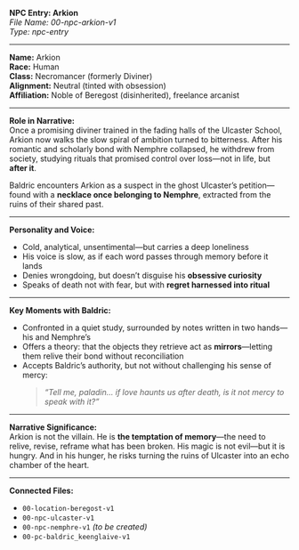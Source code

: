 **NPC Entry: Arkion**  
*File Name: 00-npc-arkion-v1*  
*Type: npc-entry*

---

**Name:** Arkion  
**Race:** Human  
**Class:** Necromancer (formerly Diviner)  
**Alignment:** Neutral (tinted with obsession)  
**Affiliation:** Noble of Beregost (disinherited), freelance arcanist  

---

**Role in Narrative:**  
Once a promising diviner trained in the fading halls of the Ulcaster School, Arkion now walks the slow spiral of ambition turned to bitterness. After his romantic and scholarly bond with Nemphre collapsed, he withdrew from society, studying rituals that promised control over loss—not in life, but **after it**.

Baldric encounters Arkion as a suspect in the ghost Ulcaster’s petition—found with a **necklace once belonging to Nemphre**, extracted from the ruins of their shared past.

---

**Personality and Voice:**  
- Cold, analytical, unsentimental—but carries a deep loneliness  
- His voice is slow, as if each word passes through memory before it lands  
- Denies wrongdoing, but doesn’t disguise his **obsessive curiosity**  
- Speaks of death not with fear, but with **regret harnessed into ritual**

---

**Key Moments with Baldric:**  
- Confronted in a quiet study, surrounded by notes written in two hands—his and Nemphre’s  
- Offers a theory: that the objects they retrieve act as **mirrors**—letting them relive their bond without reconciliation  
- Accepts Baldric’s authority, but not without challenging his sense of mercy:  
  > *“Tell me, paladin… if love haunts us after death, is it not mercy to speak with it?”*

---

**Narrative Significance:**  
Arkion is not the villain. He is **the temptation of memory**—the need to relive, revise, reframe what has been broken. His magic is not evil—but it is hungry. And in his hunger, he risks turning the ruins of Ulcaster into an echo chamber of the heart.

---

**Connected Files:**  
- `00-location-beregost-v1`  
- `00-npc-ulcaster-v1`  
- `00-npc-nemphre-v1` *(to be created)*  
- `00-pc-baldric_keenglaive-v1`
